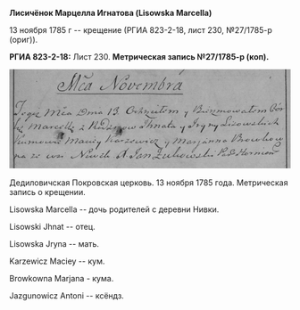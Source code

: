 **Лисичёнок Марцелла Игнатова (Lisowska Marcella)**

13 ноября 1785 г -- крещение (РГИА 823-2-18, лист 230, №27/1785-р
(ориг)).

**РГИА 823-2-18:** Лист 230. **Метрическая запись №27/1785-р (коп).**

![](./media/bc172d2a497b97a339cf208972e227ddd0f4af15.png)

Дедиловичская Покровская церковь. 13 ноября 1785 года. Метрическая
запись о крещении.

Lisowska Marcella -- дочь родителей с деревни Нивки.

Lisowski Jhnat -- отец.

Lisowska Jryna -- мать.

Karzewicz Maciey -- кум.

Browkowna Marjana - кума.

Jazgunowicz Antoni -- ксёндз.
